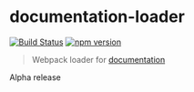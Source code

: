 # documentation-loader

[![Build Status](https://travis-ci.org/domjtalbot/documentation-loader.svg?branch=master)](https://travis-ci.org/domjtalbot/documentation-loader) [![npm version](https://badge.fury.io/js/documentation-loader.svg)](https://badge.fury.io/js/documentation-loader)
> Webpack loader for [documentation](https://github.com/documentationjs/documentation)

Alpha release
